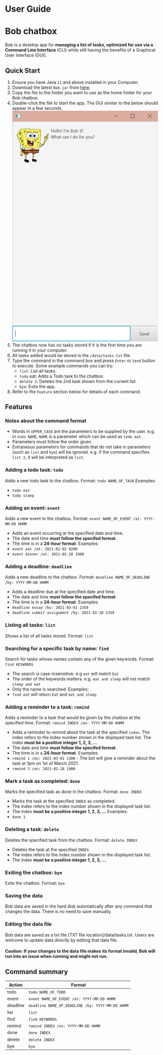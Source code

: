 # User Guide

# Bob chatbox

Bob is a desktop app for **managing a list of tasks, optimized for use via a Command Line Interface** (CLI) while still having the benefits of a Graphical User Interface (GUI).

## Quick Start

1. Ensure you have Java `11` and above installed in your Computer.
1. Download the latest `Bob.jar` from [here](https://github.com/sylviaokt/ip/releases).
1. Copy the file to the folder you want to use as the home folder for your Bob chatbox.
1. Double-click the file to start the app. The GUI similar to the below should appear in a few seconds.
![StartScreen](/images/Start.PNG)
1. The chatbox now has no tasks stored if it is the first time you are running it in your computer.
1. All tasks added would be stored in the `/data/tasks.txt` file.
1. Type the command in the command box and press `Enter` or `Send` button to execute.
Some example commands you can try:
   * `list`: List all tasks.
   * `todo` eat: Adds a Todo task to the chatbox.
   * `delete 2`: Deletes the 2nd task shown from the current list.
   * `bye`: Exits the app.
1. Refer to the `Feature` section below for details of each command.

## Features

### **Notes about the command format** 
* Words in `UPPER_CASE` are the parameters to be supplied by the user.
e.g. in `todo NAME`, `NAME` is a parameter which can be used as `todo eat`.
* Parameters must follow the order given.
* Extraneous parameters for commands that do not take in parameters (such as `list` and `bye`) will be ignored.
e.g. if the command specifies `list 2`, it will be interpreted as `list`.

### Adding a todo task: `todo`
Adds a new todo task to the chatbox.
Format: `todo NAME_OF_TASK`
Examples:
* `todo eat`
* `todo sleep`

### Adding an event: `event`
Adds a new event to the chatbox.
Format: `event NAME_OF_EVENT /at: YYYY-MM-DD HHMM`
* Adds an event occurring at the specified date and time.
* The date and time **must follow the specifed format**.
* The time is in a **24-hour format**.
Examples:
* `event eat /at: 2021-02-02 0200`
* `event dinner /at: 2021-02-28 1900`

### Adding a deadline: `deadline`
Adds a new deadline to the chatbox.
Format: `deadline NAME_OF_DEADLINE /by: YYYY-MM-DD HHMM`
* Adds a deadline due at the specified date and time.
* The date and time **must follow the specifed format**.
* The time is in a **24-hour format**.
Examples:
* `deadline essay /by: 2021-03-01 2359`
* `deadline submit assignment /by: 2021-02-28 2359`

### Listing all tasks: `list`
Shows a list of all tasks stored.
Format: `list`

### Searching for a specific task by name: `find`
Search for tasks whose names contain any of the given keywords.
Format: `find KEYWORDS`
* The search is case-insensitive. e.g `eat` will match `Eat`
* The order of the keywords matters. e.g. `eat and sleep` will not match `sleep and eat`
* Only the name is searched.
Examples:
* `find eat` will return `Eat` and `eat and sleep`

### Adding a reminder to a task: `remind`
Adds a reminder to a task that would be given by the chatbox at the specified time.
Format: `remind INDEX /on: YYYY-MM-DD HHMM`
* Adds a reminder to remind about the task at the specified `index`. The index refers to the index number shown in the displayed task list. The index **must be a positive integer 1, 2, 3, …**
* The date and time **must follow the specifed format**.
* The time is in a **24-hour format**.
Examples:
* `remind 1 /on: 2021-03-01 1300` - The bot will give a reminder about the task at 1pm on 1st of March 2021.
* `remind 3 /on: 2021-02-28 1900`

### Mark a task as completed: `done`
Marks the specified task as done in the chatbox.
Format: `done INDEX`
* Marks the task at the specified `INDEX` as completed.
* The index refers to the index number shown in the displayed task list. 
* The index **must be a positive integer 1, 2, 3, …**
Examples:
* `done 1` 

### Deleting a task: `delete`
Deletes the specified task from the chatbox.
Format: `delete INDEX`
* Deletes the task at the specified `INDEX`.
* The index refers to the index number shown in the displayed task list. 
* The index **must be a positive integer 1, 2, 3, …**

### Exiting the chatbox: `bye`
Exits the chatbox.
Format: `bye`

### Saving the data
Bob data are saved in the hard disk automatically after any command that changes the data. 
There is no need to save manually.

### Editing the data file
Bob data are saved as a txt file [TXT file location]/data/tasks.txt. Users are welcome to update data directly by editing that data file.

#### Caution: If your changes to the data file makes its format invalid, Bob will run into an issue when running and might not run.

## Command summary
Action | Format
-------|---------
todo | `todo NAME_OF_TODO`
event | `event NAME_OF_EVENT /at: YYYY-MM-DD HHMM`
deadline | `deadline NAME_OF_DEADLINE /by: YYYY-MM-DD HHMM`
list | `list`
find | `find KEYWORDS`
remind | `remind INDEX /on: YYYY-MM-DD HHMM`
done | `done INDEX`
delete | `delete INDEX`
bye | `bye`
